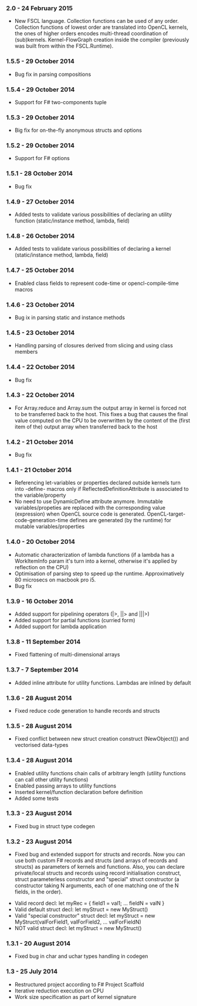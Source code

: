 ### 2.0 - 24 February 2015
* New FSCL language. Collection functions can be used of any order. Collection functions of lowest order are translated into OpenCL kernels, the ones of higher orders encodes multi-thread coordination of (sub)kernels. Kernel-FlowGraph creation inside the compiler (previously was built from within the FSCL.Runtime).

### 1.5.5 - 29 October 2014
* Bug fix in parsing compositions

### 1.5.4 - 29 October 2014
* Support for F# two-components tuple

### 1.5.3 - 29 October 2014
* Big fix for on-the-fly anonymous structs and options

### 1.5.2 - 29 October 2014
* Support for F# options

### 1.5.1 - 28 October 2014
* Bug fix

### 1.4.9 - 27 October 2014
* Added tests to validate various possibilities of declaring an utility function (static/instance method, lambda, field)

### 1.4.8 - 26 October 2014
* Added tests to validate various possibilities of declaring a kernel (static/instance method, lambda, field)

### 1.4.7 - 25 October 2014
* Enabled class fields to represent code-time or opencl-compile-time macros

### 1.4.6 - 23 October 2014
* Bug ix in parsing static and instance methods

### 1.4.5 - 23 October 2014
* Handling parsing of closures derived from slicing and using class members

### 1.4.4 - 22 October 2014
* Bug fix

### 1.4.3 - 22 October 2014
* For Array.reduce and Array.sum the output array in kernel is forced not to be transferred back to the host. This fixes a bug that causes the final value computed on the CPU
to be overwritten by the content of the (first item of the) output array when transferred back to the host

### 1.4.2 - 21 October 2014
* Bug fix

### 1.4.1 - 21 October 2014
* Referencing let-variables or properties declared outside kernels turn into -define- macros only if ReflectedDefinitionAttribute is associated to the variable/property 
* No need to use DynamicDefine attribute anymore. Immutable variables/propeties are replaced with the corresponding value (expression) when OpenCL source code is generated. OpenCL-target-code-generation-time defines are generated (by the runtime) for mutable variables/properties

### 1.4.0 - 20 October 2014
* Automatic characterization of lambda functions (if a lambda has a WorkItemInfo param it's turn into a kernel, otherwise it's applied by reflection on the CPU)
* Optimisation of parsing step to speed up the runtime. Approximatively 80 microsecs on macbook pro i5.
* Bug fix

### 1.3.9 - 16 October 2014
* Added support for pipelining operators (|>, ||> and |||>)
* Added support for partial functions (curried form)
* Added support for lambda application

### 1.3.8 - 11 September 2014
* Fixed flattening of multi-dimensional arrays

### 1.3.7 - 7 September 2014
* Added inline attribute for utility functions. Lambdas are inlined by default

### 1.3.6 - 28 August 2014
* Fixed reduce code generation to handle records and structs

### 1.3.5 - 28 August 2014
* Fixed conflict between new struct creation construct (NewObject()) and vectorised data-types

### 1.3.4 - 28 August 2014
* Enabled utility functions chain calls of arbitrary length (utility functions can call other utility functions)
* Enabled passing arrays to utility functions
* Inserted kernel/function declaration before definition
* Added some tests

### 1.3.3 - 23 August 2014
* Fixed bug in struct type codegen

### 1.3.2 - 23 August 2014
* Fixed bug and extended support for structs and records. Now you can use both custom F# records and structs (and arrays of records and structs) as parameters of kernels and functions. Also, you can declare private/local structs and records using record initialisation construct, struct parameterless constructor and "special" struct constructor (a constructor taking N arguments, each of one matching one of the N fields, in the order).
- Valid record decl: let myRec = { field1 = val1; ... fieldN = valN }
- Valid default struct decl: let myStruct = new MyStruct()
- Valid "special constructor" struct decl: let myStruct = new MyStruct(valForField1, valForField2, ... valForFieldN)
- NOT valid struct decl: let myStruct = new MyStruct(<Args where the i-TH is not a value assigned to the i-TH field>)

### 1.3.1 - 20 August 2014
* Fixed bug in char and uchar types handling in codegen

### 1.3 - 25 July 2014
* Restructured project according to F# Project Scaffold
* Iterative reduction execution on CPU
* Work size specification as part of kernel signature
